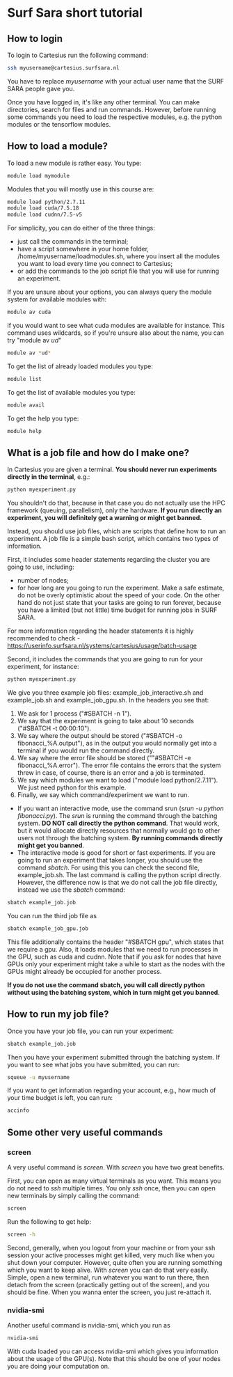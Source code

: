 # Surf Sara short tutorial

## How to login

To login to Cartesius run the following command:

```bash
ssh myusername@cartesius.surfsara.nl
```

You have to replace *myusername* with your actual user name that the SURF SARA people gave you.

Once you have logged in, it's like any other terminal. You can make directories, search for files and run commands. However, before running some commands you need to load the respective modules, e.g. the python modules or the tensorflow modules.

## How to load a module?

To load a new module is rather easy. You type:

```bash
module load mymodule
```

Modules that you will mostly use in this course are:

```bash
module load python/2.7.11
module load cuda/7.5.18
module load cudnn/7.5-v5
```

For simplicity, you can do either of the three things:
- just call the commands in the terminal;
- have a script somewhere in your home folder, /home/myusername/loadmodules.sh, where you insert all the modules you want to load every time you connect to Cartesius;
- or add the commands to the job script file that you will use for running an experiment.

If you are unsure about your options, you can always query the module system for available modules with:

```bash
module av cuda
```

if you would want to see what cuda modules are available for instance. This command uses wildcards, so if you're unsure also about the name, you can try "module av *ud*"

```bash
module av *ud*
```

To get the list of already loaded modules you type:

```bash
module list
```

To get the list of available modules you type:

```bash
module avail
```

To get the help you type:

```bash
module help
```

## What is a job file and how do I make one?

In Cartesius you are given a terminal. **You should never run experiments directly in the terminal**, e.g.:

```bash
python myexperiment.py
```

You shouldn't do that, because in that case you do not actually use the HPC framework (queuing, parallelism), only the hardware. **If you run directly an experiment, you will definitely get a warning or might get banned.**

Instead, you should use job files, which are scripts that define how to run an experiment. A job file is a simple bash script, which contains two types of information.

First, it includes some header statements regarding the cluster you are going to use, including:

- number of nodes;
- for how long are you going to run the experiment. Make a safe estimate, do not be overly optimistic about the speed of your code. On the other hand do not just state that your tasks are going to run forever, because you have a limited (but not little) time budget for running jobs in SURF SARA.

For more information regarding the header statements it is highly recommended to check - https://userinfo.surfsara.nl/systems/cartesius/usage/batch-usage

Second, it includes the commands that you are going to run for your experiment, for instance:

```bash
python myexperiment.py
```

We give you three example job files: example_job_interactive.sh and example_job.sh and example_job_gpu.sh. In the headers you see that:

1. We ask for 1 process ("#SBATCH -n 1").
2. We say that the experiment is going to take about 10 seconds ("#SBATCH -t 00:00:10").
3. We say where the output should be stored ("#SBATCH -o fibonacci_%A.output"), as in the output you would normally get into a terminal if you would run the command directly.
4. We say where the error file should be stored (""#SBATCH -e fibonacci_%A.error"). The error file contains the errors that the system threw in case, of course, there is an error and a job is terminated.
5. We say which modules we want to load ("module load python/2.7.11"). We just need python for this example.
6. Finally, we say which command/experiment we want to run.
  - If you want an interactive mode, use the command srun (*srun -u python fibonacci.py*). The *srun* is running the command through the batching system. **DO NOT call directly the python command**. That would work, but it would allocate directly resources that normally would go to other users not through the batching system. **By running commands directly might get you banned**.
  - The interactive mode is good for short or fast experiments. If you are going to run an experiment that takes longer, you should use the command *sbatch*. For using this you can check the second file, example_job.sh. The last command is calling the python script directly. However, the difference now is that we do not call the job file directly, instead we use the *sbatch* command:

```bash
sbatch example_job.job
```

You can run the third job file as

```bash
sbatch example_job_gpu.job
```

This file additionally contains the header "#SBATCH gpu", which states that we require a gpu. Also, it loads modules that we need to run processes in the GPU, such as cuda and cudnn. Note that if you ask for nodes that have GPUs only your experiment might take a while to start as the nodes with the GPUs might already be occupied for another process.

  **If you do not use the command sbatch, you will call directly python without using the batching system, which in turn might get you banned**.

## How to run my job file?

Once you have your job file, you can run your experiment:

```bash
sbatch example_job.job
```

Then you have your experiment submitted through the batching system. If you want to see what jobs you have submitted, you can run:

```bash
squeue -u myusername
```

If you want to get information regarding your account, e.g., how much of your time budget is left, you can run:

```bash
accinfo
```

## Some other very useful commands

### screen

A very useful command is *screen*. With *screen* you have two great benefits.

First, you can open as many virtual terminals as you want. This means you do not need to *ssh* multiple times. You only *ssh* once, then you can open new terminals by simply calling the command:

```bash
screen
```

Run the following to get help:

```bash
screen -h
```

Second, generally, when you logout from your machine or from your ssh session your active processes might get killed, very much like when you shut down your computer. However, quite often you are running something which you want to keep alive. With *screen* you can do that very easily. Simple, open a new terminal, run whatever you want to run there, then detach from the screen (practically getting out of the screen), and you should be fine. When you wanna enter the screen, you just re-attach it.

### nvidia-smi

Another useful command is nvidia-smi, which you run as

```bash
nvidia-smi
```

With cuda loaded you can access nvidia-smi which gives you information about the usage of the GPU(s). Note that this should be one of your nodes you are doing your computation on. 
